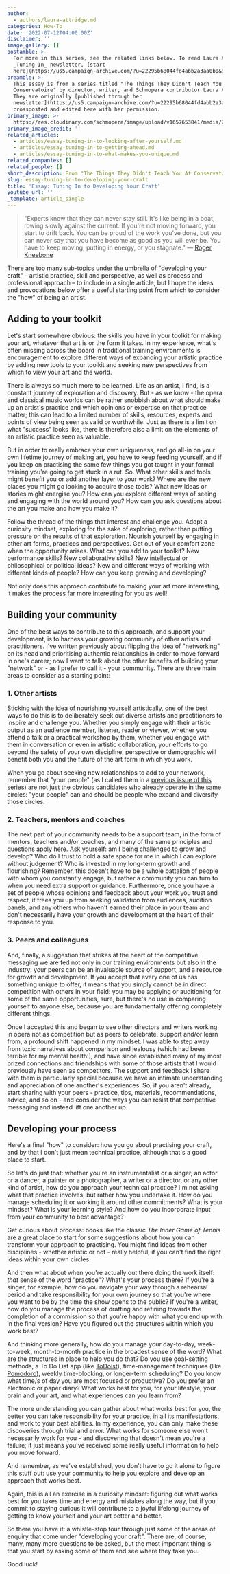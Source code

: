 ```yaml
---
author:
  - authors/laura-attridge.md
categories: How-To
date: '2022-07-12T04:00:00Z'
disclaimer: ''
image_gallery: []
postamble: >-
  For more in this series, see the related links below. To read Laura Attridge's
  _Tuning In_ newsletter, [start
  here](https://us5.campaign-archive.com/?u=22295b68044fd4abb2a3aa0b0&id=28fe261072).
preamble: >-
  This essay is from a series titled "The Things They Didn't Teach You At
  Conservatoire" by director, writer, and Schmopera contributor Laura Attridge.
  They are originally [published through her
  newsletter](https://us5.campaign-archive.com/?u=22295b68044fd4abb2a3aa0b0&id=28fe261072), 
  crossposted and edited here with her permission.
primary_image: >-
  https://res.cloudinary.com/schmopera/image/upload/v1657653841/media/2022/07/Essay_developingcraft_ikoszn.jpg
primary_image_credit: ''
related_articles:
  - articles/essay-tuning-in-to-looking-after-yourself.md
  - articles/essay-tuning-in-to-getting-ahead.md
  - articles/essay-tuning-in-to-what-makes-you-unique.md
related_companies: []
related_people: []
short_description: From "The Things They Didn't Teach You At Conservatoire"
slug: essay-tuning-in-to-developing-your-craft
title: 'Essay: Tuning In to Developing Your Craft'
youtube_url: ''
_template: article_single
---
```


> "Experts know that they can never stay still. It's like being in a boat, rowing slowly against the current. If you're not moving forward, you start to drift back. You can be proud of the work you've done, but you can never say that you have become as good as you will ever be. You have to keep moving, putting in energy, or you stagnate." ― [Roger Kneebone](https://en.wikipedia.org/wiki/Roger_Kneebone)

There are too many sub-topics under the umbrella of "developing your craft" – artistic practice, skill and perspective, as well as process and professional approach – to include in a single article, but I hope the ideas and provocations below offer a useful starting point from which to consider the "how" of being an artist.

## Adding to your toolkit

Let's start somewhere obvious: the skills you have in your toolkit for making your art, whatever that art is or the form it takes. In my experience, what's often missing across the board in traditional training environments is encouragement to explore different ways of expanding your artistic practice by adding new tools to your toolkit and seeking new perspectives from which to view your art and the world.

There is always so much more to be learned. Life as an artist, I find, is a constant journey of exploration and discovery. But - as we know - the opera and classical music worlds can be rather snobbish about what should make up an artist's practice and which opinions or expertise on that practice matter; this can lead to a limited number of skills, resources, experts and points of view being seen as valid or worthwhile. Just as there is a limit on what "success" looks like, there is therefore also a limit on the elements of an artistic practice seen as valuable.

But in order to really embrace your own uniqueness, and go all-in on your own lifetime journey of making art, you have to keep feeding yourself, and if you keep on practising the same few things you got taught in your formal training you're going to get stuck in a rut. So. What other skills and tools might benefit you or add another layer to your work? Where are the new places you might go looking to acquire those tools? What new ideas or stories might energise you? How can you explore different ways of seeing and engaging with the world around you? How can you ask questions about the art you make and how you make it?

Follow the thread of the things that interest and challenge you. Adopt a curiosity mindset, exploring for the sake of exploring, rather than putting pressure on the results of that exploration. Nourish yourself by engaging in other art forms, practices and perspectives. Get out of your comfort zone when the opportunity arises. What can you add to your toolkit? New performance skills? New collaborative skills? New intellectual or philosophical or political ideas? New and different ways of working with different kinds of people? How can you keep growing and developing?

Not only does this approach contribute to making your art more interesting, it makes the process far more interesting for you as well!

## Building your community

One of the best ways to contribute to this approach, and support your development, is to harness your growing community of other artists and practitioners. I've written previously about flipping the idea of "networking" on its head and prioritising authentic relationships in order to move forward in one's career; now I want to talk about the other benefits of building your "network" or - as I prefer to call it - your community. There are three main areas to consider as a starting point:

### 1. Other artists

Sticking with the idea of nourishing yourself artistically, one of the best ways to do this is to deliberately seek out diverse artists and practitioners to inspire and challenge you. Whether you simply engage with their artistic output as an audience member, listener, reader or viewer, whether you attend a talk or a practical workshop by them, whether you engage with them in conversation or even in artistic collaboration, your efforts to go beyond the safety of your own discipline, perspective or demographic will benefit both you and the future of the art form in which you work.

When you go about seeking new relationships to add to your network, remember that "your people" (as I called them in a [previous issue of this series](/essay-tuning-in-to-getting-ahead/)) are not just the obvious candidates who already operate in the same circles: "your people" can and should be people who expand and diversify those circles.

### 2. Teachers, mentors and coaches

The next part of your community needs to be a support team, in the form of mentors, teachers and/or coaches, and many of the same principles and questions apply here. Ask yourself: am I being challenged to grow and develop? Who do I trust to hold a safe space for me in which I can explore without judgement? Who is invested in my long-term growth and flourishing? Remember, this doesn't have to be a whole battalion of people with whom you constantly engage, but rather a community you can turn to when you need extra support or guidance. Furthermore, once you have a set of people whose opinions and feedback about your work you trust and respect, it frees you up from seeking validation from audiences, audition panels, and any others who haven't earned their place in your team and don't necessarily have your growth and development at the heart of their response to you.

### 3. Peers and colleagues

And, finally, a suggestion that strikes at the heart of the competitive messaging we are fed not only in our training environments but also in the industry: your peers can be an invaluable source of support, and a resource for growth and development. If you accept that every one of us has something unique to offer, it means that you simply cannot be in direct competition with others in your field: you may be applying or auditioning for some of the same opportunities, sure, but there's no use in comparing yourself to anyone else, because you are fundamentally offering completely different things.

Once I accepted this and began to see other directors and writers working in opera not as competition but as peers to celebrate, support and/or learn from, a profound shift happened in my mindset. I was able to step away from toxic narratives about comparison and jealousy (which had been terrible for my mental health!), and have since established many of my most prized connections and friendships with some of those artists that I would previously have seen as competitors. The support and feedback I share with them is particularly special because we have an intimate understanding and appreciation of one another&#39;s experiences. So, if you aren't already, start sharing with your peers - practice, tips, materials, recommendations, advice, and so on - and consider the ways you can resist that competitive messaging and instead lift one another up.

## Developing your process

Here's a final "how" to consider: how you go about practising your craft, and by that I don't just mean technical practice, although that's a good place to start.

So let's do just that: whether you're an instrumentalist or a singer, an actor or a dancer, a painter or a photographer, a writer or a director, or any other kind of artist, how do you approach your technical practice? I'm not asking what that practice involves, but rather how you undertake it. How do you manage scheduling it or working it around other commitments? What is your mindset? What is your learning style? And how do you incorporate input from your community to best advantage?

Get curious about process: books like the classic _The Inner Game of Tennis_ are a great place to start for some suggestions about how you can transform your approach to practising. You might find ideas from other disciplines - whether artistic or not - really helpful, if you can't find the right ideas within your own circles.

And then what about when you're actually out there doing the work itself: _that_ sense of the word "practice"? What's your process there? If you're a singer, for example, how do you navigate your way through a rehearsal period and take responsibility for your own journey so that you're where you want to be by the time the show opens to the public? If you're a writer, how do you manage the process of drafting and refining towards the completion of a commission so that you're happy with what you end up with in the final version? Have you figured out the structures within which you work best?

And thinking more generally, how do you manage your day-to-day, week-to-week, month-to-month practice in the broadest sense of the word? What are the structures in place to help you do that? Do you use goal-setting methods, a To Do List app (like [ToDoist](https://todoist.com/)), time-management techniques (like [Pomodoro](https://en.wikipedia.org/wiki/Pomodoro_Technique)), weekly time-blocking, or longer-term scheduling? Do you know what time/s of day you are most focused or productive? Do you prefer an electronic or paper diary? What works best for you, for your lifestyle, your brain and your art, and what experiences can you learn from?

The more understanding you can gather about what works best for you, the better you can take responsibility for your practice, in all its manifestations, and work to your best abilities. In my experience, you can only make these discoveries through trial and error. What works for someone else won't necessarily work for you - and discovering that doesn't mean you're a failure; it just means you've received some really useful information to help you move forward.

And remember, as we've established, you don't have to go it alone to figure this stuff out: use your community to help you explore and develop an approach that works best.

Again, this is all an exercise in a curiosity mindset: figuring out what works best for you takes time and energy and mistakes along the way, but if you commit to staying curious it will contribute to a joyful lifelong journey of getting to know yourself and your art better and better.

So there you have it: a whistle-stop tour through just some of the areas of enquiry that come under "developing your craft". There are, of course, many, many more questions to be asked, but the most important thing is that you start by asking some of them and see where they take you.

Good luck!
